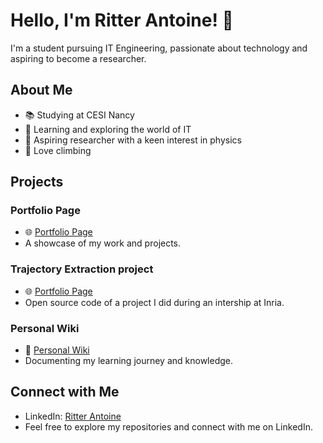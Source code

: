 # Hello, I'm Ritter Antoine! 👋

I'm a student pursuing IT Engineering, passionate about technology and aspiring to become a researcher.

## About Me

- 📚 Studying at CESI Nancy
- 🚀 Learning and exploring the world of IT
- 🔭 Aspiring researcher with a keen interest in physics
- 🧗 Love climbing

## Projects

### Portfolio Page
- 🌐 [Portfolio Page](https://ritterantoine.github.io/)
- A showcase of my work and projects.

### Trajectory Extraction project
- 🌐 [Portfolio Page]([https://ritterantoine.github.io/](https://github.com/RitterAntoine/fdm_aa_cpp))
- Open source code of a project I did during an intership at Inria.

### Personal Wiki
- 📖 [Personal Wiki](https://github.com/RitterAntoine/Brain.git)
- Documenting my learning journey and knowledge.

## Connect with Me

- LinkedIn: [Ritter Antoine](https://www.linkedin.com/in/antoine-ritter-cesi/)
- Feel free to explore my repositories and connect with me on LinkedIn.
